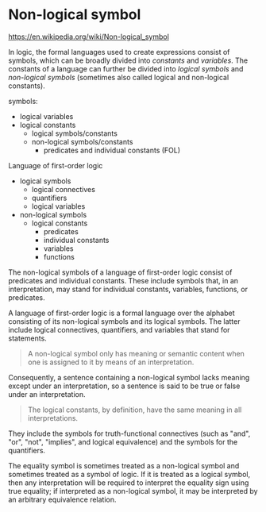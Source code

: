 # Non-logical symbol

https://en.wikipedia.org/wiki/Non-logical_symbol

In logic, the formal languages used to create expressions consist of symbols, which can be broadly divided into *constants* and *variables*. The constants of a language can further be divided into *logical symbols* and *non-logical symbols* (sometimes also called logical and non-logical constants).

symbols:
- logical variables
- logical constants
  - logical symbols/constants
  - non-logical symbols/constants
    - predicates and individual constants (FOL)

Language of first-order logic
- logical symbols
  - logical connectives
  - quantifiers
  - logical variables
- non-logical symbols
  - logical constants
    - predicates
    - individual constants
    - variables
    - functions


The non-logical symbols of a language of first-order logic consist of predicates and individual constants. These include symbols that, in an interpretation, may stand for individual constants, variables, functions, or predicates.

A language of first-order logic is a formal language over the alphabet consisting of its non-logical symbols and its logical symbols. The latter include logical connectives, quantifiers, and variables that stand for statements.

> A non-logical symbol only has meaning or semantic content when one is assigned to it by means of an interpretation.

Consequently, a sentence containing a non-logical symbol lacks meaning except under an interpretation, so a sentence is said to be true or false under an interpretation.

> The logical constants, by definition, have the same meaning in all interpretations.

They include the symbols for truth-functional connectives (such as "and", "or", "not", "implies", and logical equivalence) and the symbols for the quantifiers.

The equality symbol is sometimes treated as a non-logical symbol and sometimes treated as a symbol of logic. If it is treated as a logical symbol, then any interpretation will be required to interpret the equality sign using true equality; if interpreted as a non-logical symbol, it may be interpreted by an arbitrary equivalence relation.
